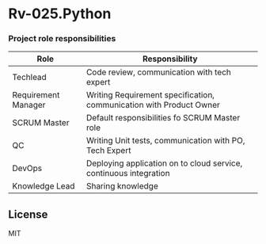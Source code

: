 # Rv-025.Python

### Project role responsibilities

| Role | Responsibility |
| ------ | ------ |
| Techlead | Code review, communication with tech expert |
| Requirement Manager | Writing Requirement specification, communication with Product Owner |
| SCRUM Master | Default responsibilities fo SCRUM Master role |
| QC | Writing Unit tests, communication with PO, Tech Expert |
| DevOps | Deploying application on to cloud service, continuous integration |
| Knowledge Lead | Sharing knowledge |

License
----

MIT
